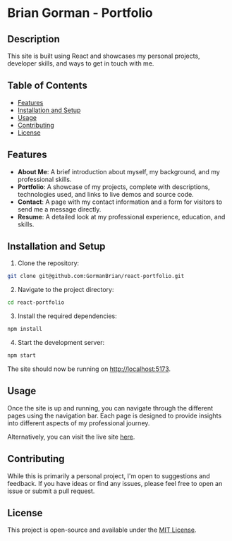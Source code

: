 # Brian Gorman - Portfolio

## Description

This site is built using React and showcases my personal projects, developer skills, and ways to get in touch with me.

## Table of Contents

- [Features](#features)
- [Installation and Setup](#installation-and-setup)
- [Usage](#usage)
- [Contributing](#contributing)
- [License](#license)

## Features

- **About Me**: A brief introduction about myself, my background, and my professional skills.
- **Portfolio**: A showcase of my projects, complete with descriptions, technologies used, and links to live demos and source code.
- **Contact**: A page with my contact information and a form for visitors to send me a message directly.
- **Resume**: A detailed look at my professional experience, education, and skills.

## Installation and Setup

1. Clone the repository:

```bash
git clone git@github.com:GormanBrian/react-portfolio.git
```

2. Navigate to the project directory:

```bash
cd react-portfolio
```

3. Install the required dependencies:

```bash
npm install
```

4. Start the development server:

```bash
npm start
```

The site should now be running on <http://localhost:5173>.

## Usage

Once the site is up and running, you can navigate through the different pages using the navigation bar. Each page is designed to provide insights into different aspects of my professional journey.

Alternatively, you can visit the live site [here](https://briangorman.netlify.app/).

## Contributing

While this is primarily a personal project, I'm open to suggestions and feedback. If you have ideas or find any issues, please feel free to open an issue or submit a pull request.

## License

This project is open-source and available under the [MIT License](https://opensource.org/license/mit/).
